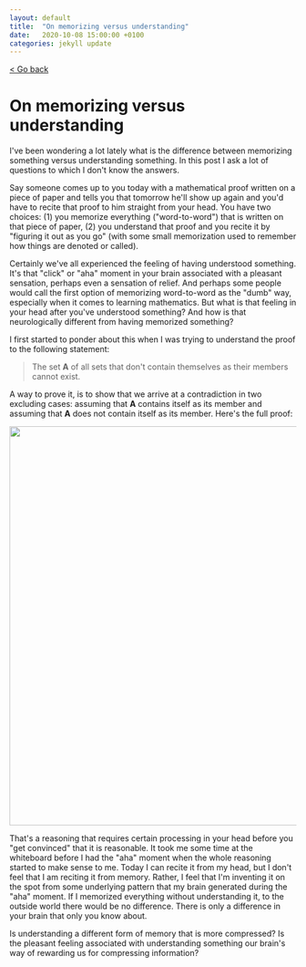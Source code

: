 ```yaml
---
layout: default
title:  "On memorizing versus understanding"
date:   2020-10-08 15:00:00 +0100
categories: jekyll update
---
```


<p>
   <a href="/science-docs/#blog">
      < Go back
  </a>
</p>

# On memorizing versus understanding

I've been wondering a lot lately what is the difference between memorizing something versus understanding something. In this post I ask a lot of questions to which I don't know the answers.

Say someone comes up to you today with a mathematical proof written on a piece of paper and tells you that tomorrow he'll show up again and you'd have to recite that proof to him straight from your head. You have two choices: (1) you memorize everything ("word-to-word") that is written on that piece of paper, (2) you understand that proof and you recite it by "figuring it out as you go" (with some small memorization used to remember how things are denoted or called).

Certainly we've all experienced the feeling of having understood something. It's that "click" or "aha" moment in your brain associated with a pleasant sensation, perhaps even a sensation of relief. And perhaps some people would call the first option of memorizing word-to-word as the "dumb" way, especially when it comes to learning mathematics. But what is that feeling in your head after you've understood something? And how is that neurologically different from having memorized something?

I first started to ponder about this when I was trying to understand the proof to the following statement:

> The set **A** of all sets that don't contain themselves as their members cannot exist.

A way to prove it, is to show that we arrive at a contradiction in two excluding cases: assuming that **A** contains itself as its member and assuming that **A** does not contain itself as its member. Here's the full proof:

<p align="center">
  <img src="https://github.com/kamilazdybal/science-docs/raw/master/_posts/A-set.png" width="700">
</p>

That's a reasoning that requires certain processing in your head before you "get convinced" that it is reasonable. It took me some time at the whiteboard before I had the "aha" moment when the whole reasoning started to make sense to me. Today I can recite it from my head, but I don't feel that I am reciting it from memory. Rather, I feel that I'm inventing it on the spot from some underlying pattern that my brain generated during the "aha" moment. If I memorized everything without understanding it, to the outside world there would be no difference. There is only a difference in your brain that only you know about.

Is understanding a different form of memory that is more compressed? Is the pleasant feeling associated with understanding something our brain's way of rewarding us for compressing information?

